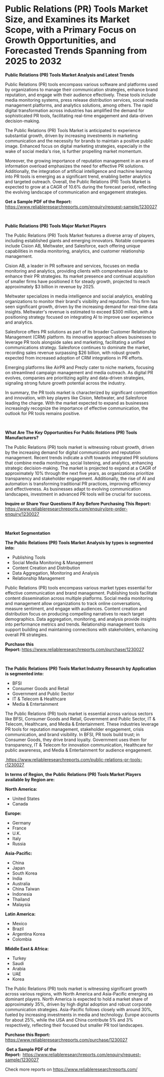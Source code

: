 <p><h1>Public Relations (PR) Tools Market Size, and Examines its Market Scope, with a Primary Focus on Growth Opportunities, and Forecasted Trends Spanning from 2025 to 2032</h1></p><p><strong>Public Relations (PR) Tools Market Analysis and Latest Trends</strong></p>
<p><p>Public Relations (PR) tools encompass various software and platforms used by organizations to manage their communication strategies, enhance brand reputation, and engage with their audience effectively. These tools include media monitoring systems, press release distribution services, social media management platforms, and analytics solutions, among others. The rapid digital transformation across industries has amplified the demand for sophisticated PR tools, facilitating real-time engagement and data-driven decision-making.</p><p>The Public Relations (PR) Tools Market is anticipated to experience substantial growth, driven by increasing investments in marketing communication and the necessity for brands to maintain a positive public image. Enhanced focus on digital marketing strategies, especially in the wake of social media's rise, is further propelling market momentum. </p><p>Moreover, the growing importance of reputation management in an era of information overload emphasizes the need for effective PR solutions. Additionally, the integration of artificial intelligence and machine learning into PR tools is emerging as a significant trend, enabling better analytics and targeted outreach. Overall, the Public Relations (PR) Tools Market is expected to grow at a CAGR of 10.6% during the forecast period, reflecting the evolving landscape of communication and engagement strategies.</p></p>
<p><strong>Get a Sample PDF of the Report:&nbsp;</strong> <a href="https://www.reliableresearchreports.com/enquiry/request-sample/1230027?utm_campaign=2487&utm_medium=2&utm_source=Github&utm_content=ia&utm_term=11032025&utm_id=public-relations-pr-tools">https://www.reliableresearchreports.com/enquiry/request-sample/1230027</a></p>
<p>&nbsp;</p>
<p><strong>Public Relations (PR) Tools Major Market Players</strong></p>
<p><p>The Public Relations (PR) Tools Market features a diverse array of players, including established giants and emerging innovators. Notable companies include Cision AB, Meltwater, and Salesforce, each offering unique capabilities in media monitoring, analytics, and customer relationship management.</p><p>Cision AB, a leader in PR software and services, focuses on media monitoring and analytics, providing clients with comprehensive data to enhance their PR strategies. Its market presence and continual acquisition of smaller firms have positioned it for steady growth, projected to reach approximately $3 billion in revenue by 2025.</p><p>Meltwater specializes in media intelligence and social analytics, enabling organizations to monitor their brand's visibility and reputation. This firm has seen significant growth, driven by the increasing demand for real-time data insights. Meltwater's revenue is estimated to exceed $300 million, with a positioning strategy focused on integrating AI to improve user experience and analytics.</p><p>Salesforce offers PR solutions as part of its broader Customer Relationship Management (CRM) platform. Its innovative approach allows businesses to leverage PR tools alongside sales and marketing, facilitating a unified communications strategy. Salesforce continues to dominate the market, recording sales revenue surpassing $26 billion, with robust growth expected from increased adoption of CRM integrations in PR efforts.</p><p>Emerging platforms like AirPR and Prezly cater to niche markets, focusing on streamlined campaign management and media outreach. As digital PR evolves, companies are prioritizing agility and data-driven strategies, signaling strong future growth potential across the industry.</p><p>In summary, the PR tools market is characterized by significant competition and innovation, with key players like Cision, Meltwater, and Salesforce leading the charge. With the market expected to expand as businesses increasingly recognize the importance of effective communication, the outlook for PR tools remains positive.</p></p>
<p>&nbsp;</p>
<p><strong>What Are The Key Opportunities For Public Relations (PR) Tools Manufacturers?</strong></p>
<p><p>The Public Relations (PR) tools market is witnessing robust growth, driven by the increasing demand for digital communication and reputation management. Recent trends indicate a shift towards integrated PR solutions that combine media monitoring, social listening, and analytics, enhancing strategic decision-making. The market is projected to expand at a CAGR of approximately 10% through the next five years, as organizations prioritize transparency and stakeholder engagement. Additionally, the rise of AI and automation is transforming traditional PR practices, improving efficiency and effectiveness. As businesses adapt to evolving communication landscapes, investment in advanced PR tools will be crucial for success.</p></p>
<p><strong>Inquire or Share Your Questions If Any Before Purchasing This Report:</strong> <a href="https://www.reliableresearchreports.com/enquiry/pre-order-enquiry/1230027?utm_campaign=2487&utm_medium=2&utm_source=Github&utm_content=ia&utm_term=11032025&utm_id=public-relations-pr-tools">https://www.reliableresearchreports.com/enquiry/pre-order-enquiry/1230027</a></p>
<p>&nbsp;</p>
<p><strong>Market Segmentation</strong></p>
<p><strong>The Public Relations (PR) Tools Market Analysis by types is segmented into:</strong></p>
<p><ul><li>Publishing Tools</li><li>Social Media Monitoring & Management</li><li>Content Creation and Distribution</li><li>Data Aggregation, Monitoring and Analysis</li><li>Relationship Management</li></ul></p>
<p><p>Public Relations (PR) tools encompass various market types essential for effective communication and brand management. Publishing tools facilitate content dissemination across multiple platforms. Social media monitoring and management allow organizations to track online conversations, measure sentiment, and engage with audiences. Content creation and distribution focus on producing compelling narratives to reach target demographics. Data aggregation, monitoring, and analysis provide insights into performance metrics and trends. Relationship management tools support building and maintaining connections with stakeholders, enhancing overall PR strategies.</p></p>
<p><strong>Purchase this Report:&nbsp;</strong><a href="https://www.reliableresearchreports.com/purchase/1230027?utm_campaign=2487&utm_medium=2&utm_source=Github&utm_content=ia&utm_term=11032025&utm_id=public-relations-pr-tools">https://www.reliableresearchreports.com/purchase/1230027</a></p>
<p>&nbsp;</p>
<p><strong>The Public Relations (PR) Tools Market Industry Research by Application is segmented into:</strong></p>
<p><ul><li>BFSI</li><li>Consumer Goods and Retail</li><li>Government and Public Sector</li><li>IT & Telecom & Healthcare</li><li>Media & Entertainment</li></ul></p>
<p><p>The Public Relations (PR) tools market is essential across various sectors like BFSI, Consumer Goods and Retail, Government and Public Sector, IT & Telecom, Healthcare, and Media & Entertainment. These industries leverage PR tools for reputation management, stakeholder engagement, crisis communication, and brand visibility. In BFSI, PR tools build trust; in Consumer Goods, they drive brand loyalty. Government uses them for transparency, IT & Telecom for innovation communication, Healthcare for public awareness, and Media & Entertainment for audience engagement.</p></p>
<p><a href="https://www.reliableresearchreports.com/public-relations-pr-tools-r1230027?utm_campaign=2487&utm_medium=2&utm_source=Github&utm_content=ia&utm_term=11032025&utm_id=public-relations-pr-tools">&nbsp;https://www.reliableresearchreports.com/public-relations-pr-tools-r1230027</a></p>
<p><strong>In terms of Region, the Public Relations (PR) Tools Market Players available by Region are:</strong></p>
<p>
    <p> <strong> North America: </strong>
        <ul>
            <li>United States</li>
            <li>Canada</li>
        </ul>
        </p> 
    <p> <strong> Europe: </strong>
        <ul>
            <li>Germany</li>
            <li>France</li>
            <li>U.K.</li>
            <li>Italy</li>
            <li>Russia</li>
        </ul>
        </p> 
    <p> <strong> Asia-Pacific: </strong>
        <ul>
            <li>China</li>
            <li>Japan</li>
            <li>South Korea</li>
            <li>India</li>
            <li>Australia</li>
            <li>China Taiwan</li>
            <li>Indonesia</li>
            <li>Thailand</li>
            <li>Malaysia</li>
        </ul>
        </p> 
    <p> <strong> Latin America: </strong>
        <ul>
            <li>Mexico</li>
            <li>Brazil</li>
            <li>Argentina Korea</li>
            <li>Colombia</li>
        </ul>
        </p> 
    <p> <strong> Middle East & Africa: </strong>
        <ul>
            <li>Turkey</li>
            <li>Saudi</li>
            <li>Arabia</li>
            <li>UAE</li>
            <li>Korea</li>
        </ul>
    </p>
    </p>
<p><p>The Public Relations (PR) tools market is witnessing significant growth across various regions, with North America and Asia-Pacific emerging as dominant players. North America is expected to hold a market share of approximately 35%, driven by high digital adoption and robust corporate communication strategies. Asia-Pacific follows closely with around 30%, fueled by increasing investments in media and technology. Europe accounts for about 25%, while the USA and China contribute 5% and 3% respectively, reflecting their focused but smaller PR tool landscapes.</p></p>
<p><strong>Purchase this Report: </strong><a href="https://www.reliableresearchreports.com/purchase/1230027?utm_campaign=2487&utm_medium=2&utm_source=Github&utm_content=ia&utm_term=11032025&utm_id=public-relations-pr-tools">https://www.reliableresearchreports.com/purchase/1230027</a></p>
<p>&nbsp;<strong>Get a Sample PDF of the Report:&nbsp;&nbsp;</strong><a href="https://www.reliableresearchreports.com/enquiry/request-sample/1230027?utm_campaign=2487&utm_medium=2&utm_source=Github&utm_content=ia&utm_term=11032025&utm_id=public-relations-pr-tools">https://www.reliableresearchreports.com/enquiry/request-sample/1230027</a></p>
<p><strong></strong></p>
<p>Check more reports on <a href="https://www.reliableresearchreports.com/?utm_campaign=2487&utm_medium=2&utm_source=Github&utm_content=ia&utm_term=11032025&utm_id=public-relations-pr-tools">https://www.reliableresearchreports.com/</a></p>